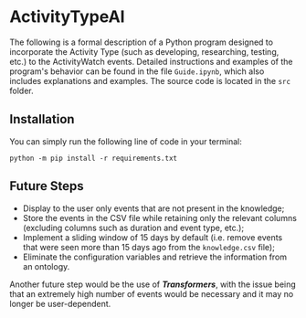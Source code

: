 # ActivityTypeAI
The following is a formal description of a Python program designed to incorporate the Activity Type (such as developing, researching, testing, etc.) to the ActivityWatch events. Detailed instructions and examples of the program's behavior can be found in the file ```Guide.ipynb```, which also includes explanations and examples. The source code is located in the ```src``` folder.


## Installation
You can simply run the following line of code in your terminal:<br>
```
python -m pip install -r requirements.txt
```

## Future Steps
- Display to the user only events that are not present in the knowledge;
- Store the events in the CSV file while retaining only the relevant columns (excluding columns such as duration and event type, etc.);
- Implement a sliding window of 15 days by default (i.e. remove events that were seen more than 15 days ago from the ```knowledge.csv``` file);
- Eliminate the configuration variables and retrieve the information from an ontology.

Another future step would be the use of ***Transformers***, with the issue being that an extremely high number of events would be necessary and it may no longer be user-dependent.
